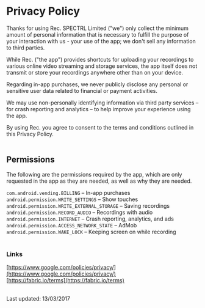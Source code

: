 # Privacy Policy

Thanks for using Rec. 
SPECTRL Limited ("we") only collect the minimum amount of personal information that is necessary to fulfill the purpose of your interaction with us - your use of the app; we don't sell any information to third parties.

While Rec. ("the app") provides shortcuts for uploading your recordings to various online video streaming and storage services, the app itself does not transmit or store your recordings anywhere other than on your device.

Regarding in-app purchases, we never publicly disclose any personal or sensitive user data related to financial or payment activities.

We may use non-personally identifying information via third party services – for crash reporting and analytics – to help improve your experience using the app.  

By using Rec. you agree to consent to the terms and conditions outlined in this Privacy Policy.  
<br/>


## Permissions

The following are the permissions required by the app, which are only requested in the app as they are needed, as well as why they are needed.  

`com.android.vending.BILLING` – In-app purchases  
`android.permission.WRITE_SETTINGS` – Show touches  
`android.permission.WRITE_EXTERNAL_STORAGE` – Saving recordings  
`android.permission.RECORD_AUDIO` – Recordings with audio  
`android.permission.INTERNET` – Crash reporting, analytics, and ads  
`android.permission.ACCESS_NETWORK_STATE` – AdMob  
`android.permission.WAKE_LOCK` – Keeping screen on while recording  
<br/>


### Links
[https://www.google.com/policies/privacy/](https://www.google.com/policies/privacy/)  
[https://fabric.io/terms](https://fabric.io/terms)  
<br/>


Last updated: 13/03/2017